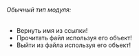 ###### Обычный тип модуля:

- Вернуть имя из ссылки!
- Прочитать файл используя его объект!
- Выйти из файла используя его объект!
